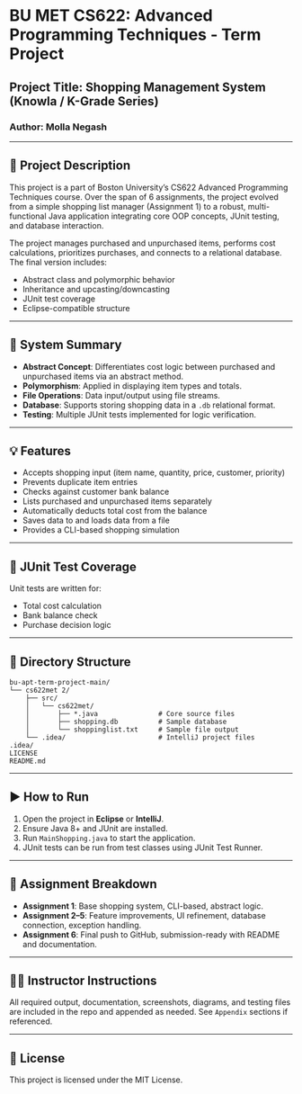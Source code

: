 
# BU MET CS622: Advanced Programming Techniques - Term Project

## Project Title: Shopping Management System (Knowla / K-Grade Series)

### Author: Molla Negash

---

## 📜 Project Description

This project is a part of Boston University’s CS622 Advanced Programming Techniques course. Over the span of 6 assignments, the project evolved from a simple shopping list manager (Assignment 1) to a robust, multi-functional Java application integrating core OOP concepts, JUnit testing, and database interaction.

The project manages purchased and unpurchased items, performs cost calculations, prioritizes purchases, and connects to a relational database. The final version includes:

- Abstract class and polymorphic behavior
- Inheritance and upcasting/downcasting
- JUnit test coverage
- Eclipse-compatible structure

---

## 🧠 System Summary

- **Abstract Concept**: Differentiates cost logic between purchased and unpurchased items via an abstract method.
- **Polymorphism**: Applied in displaying item types and totals.
- **File Operations**: Data input/output using file streams.
- **Database**: Supports storing shopping data in a `.db` relational format.
- **Testing**: Multiple JUnit tests implemented for logic verification.

---

## 💡 Features

- Accepts shopping input (item name, quantity, price, customer, priority)
- Prevents duplicate item entries
- Checks against customer bank balance
- Lists purchased and unpurchased items separately
- Automatically deducts total cost from the balance
- Saves data to and loads data from a file
- Provides a CLI-based shopping simulation

---

## 🧪 JUnit Test Coverage

Unit tests are written for:
- Total cost calculation
- Bank balance check
- Purchase decision logic

---

## 📂 Directory Structure

```
bu-apt-term-project-main/
└── cs622met 2/
    ├── src/
    │   └── cs622met/
    │       ├── *.java               # Core source files
    │       ├── shopping.db          # Sample database
    │       └── shoppinglist.txt     # Sample file output
    └── .idea/                       # IntelliJ project files
.idea/
LICENSE
README.md
```

---

## ▶️ How to Run

1. Open the project in **Eclipse** or **IntelliJ**.
2. Ensure Java 8+ and JUnit are installed.
3. Run `MainShopping.java` to start the application.
4. JUnit tests can be run from test classes using JUnit Test Runner.

---

## 📝 Assignment Breakdown

- **Assignment 1**: Base shopping system, CLI-based, abstract logic.
- **Assignment 2–5**: Feature improvements, UI refinement, database connection, exception handling.
- **Assignment 6**: Final push to GitHub, submission-ready with README and documentation.

---

## 🧑‍💻 Instructor Instructions

All required output, documentation, screenshots, diagrams, and testing files are included in the repo and appended as needed. See `Appendix` sections if referenced.

---

## 📜 License

This project is licensed under the MIT License.
